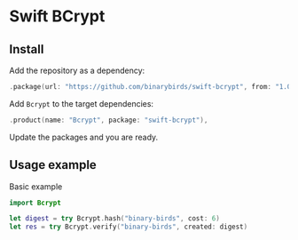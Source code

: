# Swift BCrypt

## Install

Add the repository as a dependency:

```swift
.package(url: "https://github.com/binarybirds/swift-bcrypt", from: "1.0.0"),
```

Add `Bcrypt` to the target dependencies:

```swift
.product(name: "Bcrypt", package: "swift-bcrypt"),
```

Update the packages and you are ready.

## Usage example

Basic example

```swift
import Bcrypt

let digest = try Bcrypt.hash("binary-birds", cost: 6)
let res = try Bcrypt.verify("binary-birds", created: digest)
```
